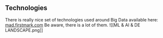 ## Technologies
There is really nice set of technologies used around Big Data available here:
[mad.firstmark.com](https://mad.firstmark.com/)
Be aware, there is a lot of them.
![[ML & AI & DE LANDSCAPE.png]]

